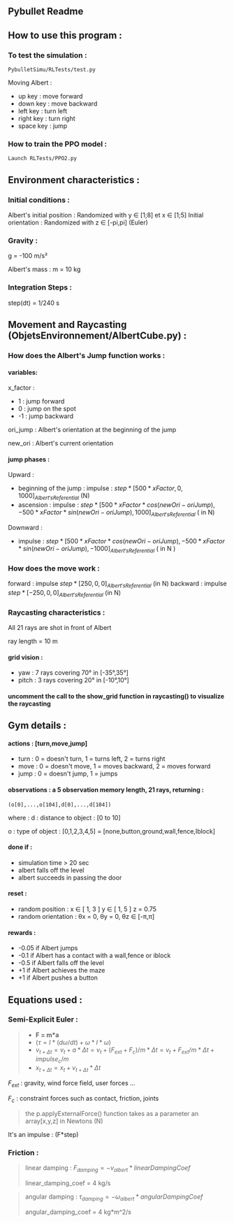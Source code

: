 ## Pybullet Readme



## How to use this program : 

### To test the simulation : 
    PybulletSimu/RLTests/test.py
 Moving Albert : 
  -  up key : move forward
  -  down key : move backward
  - left key : turn left
  - right key : turn right
  - space key : jump


### How to train the PPO model : 

    Launch RLTests/PPO2.py


## Environment characteristics :
### Initial conditions :

Albert's initial position : Randomized with y ∈ [1;8] et x ∈ [1;5]
Initial orientation : Randomized with z ∈ [-pi,pi] (Euler)


### Gravity : 
g = -100 m/s²

Albert's mass : m = 10 kg

### Integration Steps :
step(dt) = 1/240 s

## Movement and Raycasting (ObjetsEnvironnement/AlbertCube.py) : 

### How does the Albert's Jump function works :

#### variables:

x_factor : 
- 1 : jump forward
- 0 : jump on the spot
- -1 : jump backward

ori_jump : Albert's orientation at the beginning of the jump

new_ori : Albert's current orientation

#### jump phases :

Upward :
- beginning of the jump : impulse : $step * [500 * xFactor,0,1000]_{Albert's Referential}$ (N)
- ascension : impulse : $step * [500 * xFactor * cos(newOri - oriJump), -500 * xFactor * sin(newOri - oriJump), 1000]_{Albert's Referential}$ ( in N)

Downward :
- impulse : $step * [500 * xFactor * cos(newOri - oriJump), -500 * xFactor * sin(newOri - oriJump), -1000]_{Albert's Referential}$ ( in N )

### How does the move work : 
forward : impulse $step * [250,0,0]_{Albert's Referential}$ (in N)
backward : impulse $step * [-250,0,0]_{Albert's Referential}$ (in N)

### Raycasting characteristics : 
All 21 rays are shot in front of Albert

ray length = 10 m

#### grid vision : 
 -  yaw : 7 rays covering 70° in [-35°,35°]
 - pitch : 3 rays covering 20° in [-10°,10°]

#### uncomment the call to the show_grid function in raycasting() to visualize the raycasting




## Gym details : 

#### actions  : [turn,move,jump]
- turn : 0 = doesn't turn, 1 = turns left, 2 = turns right
- move : 0 = doesn't move, 1 = moves backward, 2 = moves forward
- jump : 0  = doesn't jump, 1 = jumps

#### observations : a 5 observation memory length, 21 rays, returning : 
    (o[0],...,o[104],d[0],...,d[104])

where :
d : distance to object : [0 to 10] 

o : type of object : [0,1,2,3,4,5] = [none,button,ground,wall,fence,Iblock]

 #### done if : 
- simulation time > 20 sec
- albert falls off the level
- albert succeeds in passing the door

#### reset : 
- random position : x ∈ [ 1, 3 ]   y ∈ [ 1, 5 ]   z = 0.75
- random orientation : θx = 0, θy = 0, θz ∈ [-π,π]

#### rewards :
- -0.05 if Albert jumps
- -0.1 if Albert has a contact with a wall,fence or iblock
- -0.5 if Albert falls off the level
- +1 if Albert achieves the maze
- +1 if Albert pushes a button


## Equations used : 

### Semi-Explicit Euler :
> - **F = m*a**
> - $(τ = I * (dω/dt) + ω * I*ω)$
> - $v_{t+Δt} = v_t + a * Δt = v_t + (F_{ext} + F_c)/m * Δt = v_t + F_{ext}/m * Δt + impulse_c/m$
> - $x_{t+Δt} = x_t + v_{t+Δt}*Δt$
>
$F_{ext}$ : gravity, wind force field, user forces ...

$F_c$ : constraint forces such as contact, friction, joints

> the p.applyExternalForce() function takes as a parameter an array[x,y,z] in Newtons (N)

 It's an impulse : (F*step)

### Friction : 

> linear damping : $F_{damping} = - v_{albert} * linearDampingCoef$
> 
> linear_damping_coef = 4 kg/s

> angular damping : $τ_{damping} = - ω_{albert} * angularDampingCoef$
> 
> angular_damping_coef = 4 kg*m^2/s

